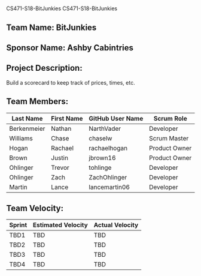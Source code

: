 #
CS471-S18-BitJunkies
CS471-S18-BitJunkies

## Team Name: BitJunkies

## Sponsor Name: Ashby Cabintries 

## Project Description:
Build a scorecard to keep track of prices, times, etc. 

## Team Members:

Last Name       | First Name      | GitHub User Name     | Scrum Role
--------------- | --------------- | -------------------- | ---------------
Berkenmeier     | Nathan          | NarthVader           | Developer
Williams        | Chase           | chaselw              | Scrum Master
Hogan           | Rachael         | rachaelhogan         | Product Owner
Brown           | Justin          | jbrown16             | Product Owner
Ohlinger        | Trevor          | tohlinge             | Developer
Ohlinger        | Zach            | ZachOhlinger         | Developer
Martin          | Lance           | lancemartin06        | Developer

## Team Velocity:

Sprint | Estimated Velocity | Actual Velocity
------ | ------------------ | ---------------
TBD1   | TBD                | TBD
TBD2   | TBD                | TBD
TBD3   | TBD                | TBD
TBD4   | TBD                | TBD

